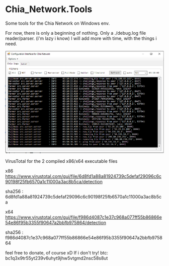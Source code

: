 # Chia_Network.Tools
Some tools for the Chia Network on Windows env.

For now, there is only a beginning of nothing. Only a ./debug.log file reader/parser. (i'm lazy i know)
I will add more with time, with the things i need.

![Alt text](/Chia_Config_GUI/chia_config_v1.png?raw=true "Screenshot")

VirusTotal for the 2 compiled x86/x64 executable files

x86 https://www.virustotal.com/gui/file/6d8fd1a88a81924739c5defaf29096c6c90198f25fb6570a1c11000a3ac8b5ca/detection

sha256 : 6d8fd1a88a81924739c5defaf29096c6c90198f25fb6570a1c11000a3ac8b5ca


x64 https://www.virustotal.com/gui/file/f986d4087c1e37c968a077ff55b86866e54e86f95b3355f90647a2bbfb975864/detection

sha256 : f986d4087c1e37c968a077ff55b86866e54e86f95b3355f90647a2bbfb975864



feel free to donate, of course xD If i don't try!
btc: bc1q3x9tr55yt239v6uhyt9jhw5vtgmd2nsc58s8ut
